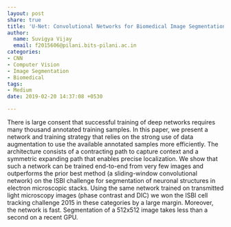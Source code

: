 ```yaml
---
layout: post
share: true
title: 'U-Net: Convolutional Networks for Biomedical Image Segmentation'
author:
  name: Suvigya Vijay
  email: f2015606@pilani.bits-pilani.ac.in
categories:
- CNN
- Computer Vision
- Image Segmentation
- Biomedical
tags:
- Medium
date: 2019-02-20 14:37:08 +0530

---
```

There is large consent that successful training of deep networks requires many thousand annotated training samples. In this paper, we present a network and training strategy that relies on the strong use of data augmentation to use the available annotated samples more efficiently. The architecture consists of a contracting path to capture context and a symmetric expanding path that enables precise localization. We show that such a network can be trained end-to-end from very few images and outperforms the prior best method (a sliding-window convolutional network) on the ISBI challenge for segmentation of neuronal structures in electron microscopic stacks. Using the same network trained on transmitted light microscopy images (phase contrast and DIC) we won the ISBI cell tracking challenge 2015 in these categories by a large margin. Moreover, the network is fast. Segmentation of a 512x512 image takes less than a second on a recent GPU.
